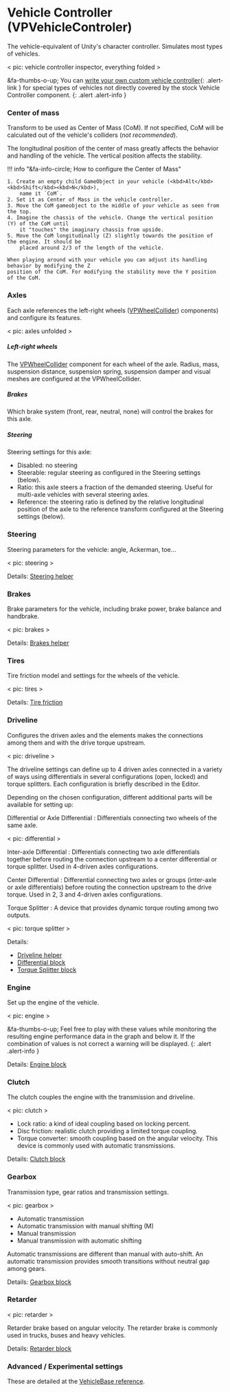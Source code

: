 # Vehicle Controller (VPVehicleControler)

The vehicle-equivalent of Unity's character controller. Simulates most types of vehicles.

< pic: vehicle controller inspector, everything folded >

&fa-thumbs-o-up; You can [write your own custom vehicle controller](../advanced/custom-vehicles.md){: .alert-link }
for special types of vehicles not directly covered by the stock Vehicle Controller component.
{: .alert .alert-info }

### Center of mass

Transform to be used as Center of Mass (CoM). If not specified, CoM will be calculated
out of the vehicle's colliders (_not recommended_).

The longitudinal position of the center of mass greatly affects the behavior and handling of the
vehicle. The vertical position affects the stability.

!!! info "&fa-info-circle; How to configure the Center of Mass"

	1. Create an empty child GameObject in your vehicle (<kbd>Alt</kbd><kbd>Shift</kbd><kbd>N</kbd>),
		name it `CoM`.
	2. Set it as Center of Mass in the vehicle controller.
	3. Move the CoM gameobject to the middle of your vehicle as seen from the top.
	4. Imagine the chassis of the vehicle. Change the vertical position (Y) of the CoM until
		it "touches" the imaginary chassis from upside.
	5. Move the CoM longitudinally (Z) slightly towards the position of the engine. It should be
		placed around 2/3 of the length of the vehicle.

	When playing around with your vehicle you can adjust its handling behavior by modifying the Z
	position of the CoM. For modifying the stability move the Y position of the CoM.

### Axles

Each axle references the left-right wheels ([VPWheelCollider](../components/wheel-collider))
components) and configure its features.

< pic: axles unfolded >

##### Left-right wheels

The [VPWheelCollider](../components/wheel-collider) component for each wheel of the axle.
Radius, mass, suspension distance, suspension spring, suspension damper and visual meshes are
configured at the VPWheelCollider.

##### Brakes

Which brake system (front, rear, neutral, none) will control the brakes for this axle.

##### Steering

Steering settings for this axle:

- Disabled: no steering
- Steerable: regular steering as configured in the Steering settings (below).
- Ratio: this axle steers a fraction of the demanded steering. Useful for multi-axle vehicles
	with several steering axles.
- Reference: the steering ratio is defined by the relative longitudinal position of the axle to
	the reference transform configured at the Steering settings (below).

### Steering

Steering parameters for the vehicle: angle, Ackerman, toe...

< pic: steering >

Details: [Steering helper](../blocks/steering.md)

### Brakes

Brake parameters for the vehicle, including brake power, brake balance and handbrake.

< pic: brakes >

Details: [Brakes helper](../blocks/brakes.md)

### Tires

Tire friction model and settings for the wheels of the vehicle.

< pic: tires >

Details: [Tire friction](../blocks/tires.md)

### Driveline

Configures the driven axles and the elements makes the connections among them and with the drive
torque upstream.

< pic: driveline >

The driveline settings can define up to 4 driven axles connected in a variety of ways using
differentials in several configurations (open, locked) and torque splitters. Each configuration
is briefly described in the Editor.

Depending on the chosen configuration, different additional parts will be available for setting up:

Differential or Axle Differential
:	Differentials connecting two wheels of the same axle.

< pic: differential >

Inter-axle Differential
:	Differentials connecting two axle differentials together before routing the connection upstream
	to a center differential or torque splitter. Used in 4-driven axles configurations.

Center Differential
:	Differential connecting two axles or groups (inter-axle or axle differentials) before routing
	the connection upstream to the drive torque. Used in 2, 3 and 4-driven axles configurations.

Torque Splitter
:	A device that provides dynamic torque routing among two outputs.

< pic: torque splitter >

Details:

- [Driveline helper](../blocks/driveline.md)
- [Differential block](../blocks/differential.md)
- [Torque Splitter block](../blocks/torque-splitter.md)

### Engine

Set up the engine of the vehicle.

< pic: engine >

&fa-thumbs-o-up; Feel free to play with these values while monitoring the resulting engine
performance data in the graph and below it. If the combination of values is not correct a warning
will be displayed.
{: .alert .alert-info }

Details: [Engine block](../blocks/engine.md)

### Clutch

The clutch couples the engine with the transmission and driveline.

< pic: clutch >

- Lock ratio: a kind of ideal coupling based on locking percent.
- Disc friction: realistic clutch providing a limited torque coupling.
- Torque converter: smooth coupling based on the angular velocity. This device is commonly used with
	automatic transmissions.

Details: [Clutch block](../blocks/clutch.md)

### Gearbox

Transmission type, gear ratios and transmission settings.

< pic: gearbox >

- Automatic transmission
- Automatic transmission with manual shifting (M)
- Manual transmission
- Manual transmission with automatic shifting

Automatic transmissions are different than manual with auto-shift. An automatic transmission
provides smooth transitions without neutral gap among gears.

Details: [Gearbox block](../blocks/gearbox.md)

### Retarder

< pic: retarder >

Retarder brake based on angular velocity. The retarder brake is commonly used in trucks, buses
and heavy vehicles.

Details: [Retarder block](../blocks/retarder.md)

### Advanced / Experimental settings

These are detailed at the [VehicleBase reference](../advanced/vehiclebase-reference.md).